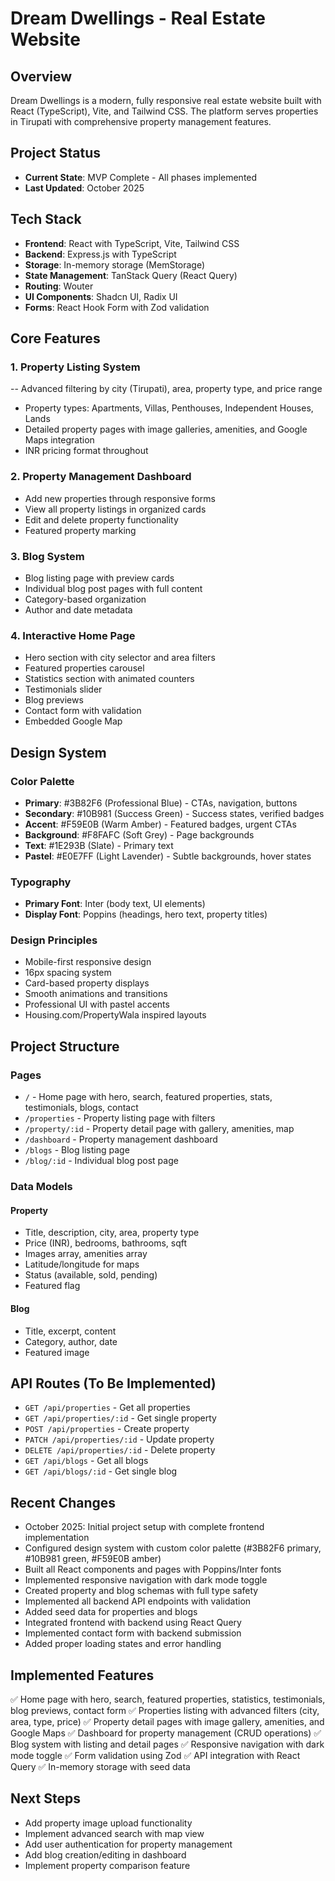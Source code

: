 # Dream Dwellings - Real Estate Website

## Overview
Dream Dwellings is a modern, fully responsive real estate website built with React (TypeScript), Vite, and Tailwind CSS. The platform serves properties in Tirupati with comprehensive property management features.

## Project Status
- **Current State**: MVP Complete - All phases implemented
- **Last Updated**: October 2025

## Tech Stack
- **Frontend**: React with TypeScript, Vite, Tailwind CSS
- **Backend**: Express.js with TypeScript
- **Storage**: In-memory storage (MemStorage)
- **State Management**: TanStack Query (React Query)
- **Routing**: Wouter
- **UI Components**: Shadcn UI, Radix UI
- **Forms**: React Hook Form with Zod validation

## Core Features

### 1. Property Listing System
-- Advanced filtering by city (Tirupati), area, property type, and price range
- Property types: Apartments, Villas, Penthouses, Independent Houses, Lands
- Detailed property pages with image galleries, amenities, and Google Maps integration
- INR pricing format throughout

### 2. Property Management Dashboard
- Add new properties through responsive forms
- View all property listings in organized cards
- Edit and delete property functionality
- Featured property marking

### 3. Blog System
- Blog listing page with preview cards
- Individual blog post pages with full content
- Category-based organization
- Author and date metadata

### 4. Interactive Home Page
- Hero section with city selector and area filters
- Featured properties carousel
- Statistics section with animated counters
- Testimonials slider
- Blog previews
- Contact form with validation
- Embedded Google Map

## Design System

### Color Palette
- **Primary**: #3B82F6 (Professional Blue) - CTAs, navigation, buttons
- **Secondary**: #10B981 (Success Green) - Success states, verified badges
- **Accent**: #F59E0B (Warm Amber) - Featured badges, urgent CTAs
- **Background**: #F8FAFC (Soft Grey) - Page backgrounds
- **Text**: #1E293B (Slate) - Primary text
- **Pastel**: #E0E7FF (Light Lavender) - Subtle backgrounds, hover states

### Typography
- **Primary Font**: Inter (body text, UI elements)
- **Display Font**: Poppins (headings, hero text, property titles)

### Design Principles
- Mobile-first responsive design
- 16px spacing system
- Card-based property displays
- Smooth animations and transitions
- Professional UI with pastel accents
- Housing.com/PropertyWala inspired layouts

## Project Structure

### Pages
- `/` - Home page with hero, search, featured properties, stats, testimonials, blogs, contact
- `/properties` - Property listing page with filters
- `/property/:id` - Property detail page with gallery, amenities, map
- `/dashboard` - Property management dashboard
- `/blogs` - Blog listing page
- `/blog/:id` - Individual blog post page

### Data Models

#### Property
- Title, description, city, area, property type
- Price (INR), bedrooms, bathrooms, sqft
- Images array, amenities array
- Latitude/longitude for maps
- Status (available, sold, pending)
- Featured flag

#### Blog
- Title, excerpt, content
- Category, author, date
- Featured image

## API Routes (To Be Implemented)
- `GET /api/properties` - Get all properties
- `GET /api/properties/:id` - Get single property
- `POST /api/properties` - Create property
- `PATCH /api/properties/:id` - Update property
- `DELETE /api/properties/:id` - Delete property
- `GET /api/blogs` - Get all blogs
- `GET /api/blogs/:id` - Get single blog

## Recent Changes
- October 2025: Initial project setup with complete frontend implementation
- Configured design system with custom color palette (#3B82F6 primary, #10B981 green, #F59E0B amber)
- Built all React components and pages with Poppins/Inter fonts
- Implemented responsive navigation with dark mode toggle
- Created property and blog schemas with full type safety
- Implemented all backend API endpoints with validation
- Added seed data for properties and blogs
- Integrated frontend with backend using React Query
- Implemented contact form with backend submission
- Added proper loading states and error handling

## Implemented Features
✅ Home page with hero, search, featured properties, statistics, testimonials, blog previews, contact form
✅ Properties listing with advanced filters (city, area, type, price)
✅ Property detail pages with image gallery, amenities, and Google Maps
✅ Dashboard for property management (CRUD operations)
✅ Blog system with listing and detail pages
✅ Responsive navigation with dark mode toggle
✅ Form validation using Zod
✅ API integration with React Query
✅ In-memory storage with seed data

## Next Steps
- Add property image upload functionality
- Implement advanced search with map view
- Add user authentication for property management
- Add blog creation/editing in dashboard
- Implement property comparison feature
